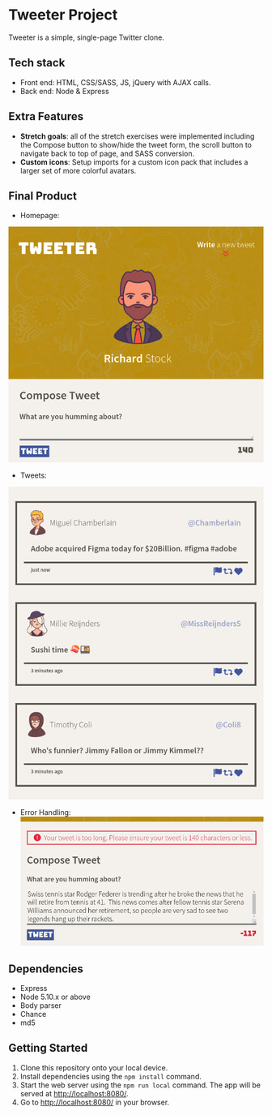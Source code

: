 # Tweeter Project

Tweeter is a simple, single-page Twitter clone.

## Tech stack 
- Front end: HTML, CSS/SASS, JS, jQuery with AJAX calls.
- Back end: Node & Express

## Extra Features
- **Stretch goals**: all of the stretch exercises were implemented including the Compose button to show/hide the tweet form, the scroll button to navigate back to top of page, and SASS conversion.
- **Custom icons**:  Setup imports for a custom icon pack that includes a larger set of more colorful avatars.

## Final Product

- Homepage:

![Homepage](https://github.com/rstock-co/tweeter/blob/main/docs/home-screen.png)

- Tweets:

![Tweets](https://github.com/rstock-co/tweeter/blob/main/docs/tweets.png)

- Error Handling:
![Error](https://github.com/rstock-co/tweeter/blob/main/docs/too-long-tweet.png)

## Dependencies

- Express
- Node 5.10.x or above
- Body parser
- Chance
- md5

## Getting Started

1. Clone this repository onto your local device.
2. Install dependencies using the `npm install` command.
3. Start the web server using the `npm run local` command. The app will be served at <http://localhost:8080/>.
4. Go to <http://localhost:8080/> in your browser.